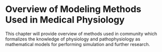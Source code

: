 # Overview of Modeling Methods Used in Medical Physiology

This chapter will provide overview of methods used in community which formalizes the knowledge of physiology and pathophysiology as mathematical models for performing simulation and further research. 
